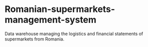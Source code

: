 # Romanian-supermarkets-management-system

Data warehouse managing the logistics and financial statements of supermarkets from Romania.
